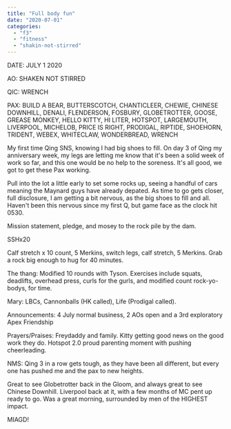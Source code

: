 ```yaml
---
title: "Full body fun"
date: "2020-07-01"
categories: 
  - "f3"
  - "fitness"
  - "shakin-not-stirred"
---
```


DATE: JULY 1 2020

AO: SHAKEN NOT STIRRED

QIC: WRENCH

PAX: BUILD A BEAR, BUTTERSCOTCH, CHANTICLEER, CHEWIE, CHINESE DOWNHILL, DENALI, FLENDERSON, FOSBURY, GLOBETROTTER, GOOSE, GREASE MONKEY, HELLO KITTY, HI LITER, HOTSPOT, LARGEMOUTH, LIVERPOOL, MICHELOB, PRICE IS RIGHT, PRODIGAL, RIPTIDE, SHOEHORN, TRIDENT, WEBEX, WHITECLAW, WONDERBREAD, WRENCH

My first time Qing SNS, knowing I had big shoes to fill. On day 3 of Qing my anniversary week, my legs are letting me know that it's been a solid week of work so far, and this one would be no help to the soreness. It's all good, we got to get these Pax working.

Pull into the lot a little early to set some rocks up, seeing a handful of cars meaning the Maynard guys have already depated. As time to go gets closer, full disclosure, I am getting a bit nervous, as the big shoes to fill and all. Haven't been this nervous since my first Q, but game face as the clock hit 0530.

Mission statement, pledge, and mosey to the rock pile by the dam.

SSHx20

Calf stretch x 10 count, 5 Merkins, switch legs, calf stretch, 5 Merkins. Grab a rock big enough to hug for 40 minutes.

The thang: Modified 10 rounds with Tyson. Exercises include squats, deadlifts, overhead press, curls for the gurls, and modified count rock-yo-bodys, for time.

Mary: LBCs, Cannonballs (HK called), Life (Prodigal called).

Announcements: 4 July normal business, 2 AOs open and a 3rd exploratory Apex Friendship

Prayers/Praises: Freydaddy and family. Kitty getting good news on the good work they do. Hotspot 2.0 proud parenting moment with pushing cheerleading.

NMS: Qing 3 in a row gets tough, as they have been all different, but every one has pushed me and the pax to new heights.

Great to see Globetrotter back in the Gloom, and always great to see Chinese Downhill. Liverpool back at it, with a few months of MC pent up ready to go. Was a great morning, surrounded by men of the HIGHEST impact.

MIAGD!

